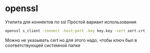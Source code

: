 # openssl
Утилита для коннектов по ssl
Простой вариант использования

```bash
openssl s_client -connect -host:port -key key.key -cert sert.crt
```
Можно не указывать cert но для этого надо, чтобы ключ был в соответствующей системной папке